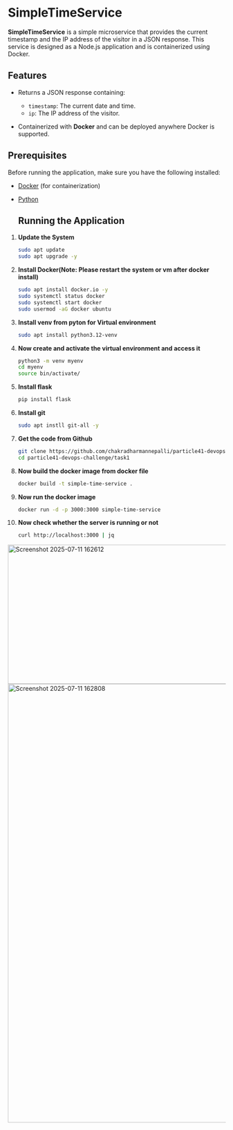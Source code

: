 # SimpleTimeService

**SimpleTimeService** is a simple microservice that provides the current timestamp and the IP address of the visitor in a JSON response. This service is designed as a Node.js application and is containerized using Docker.

## Features
- Returns a JSON response containing:
  - `timestamp`: The current date and time.
  - `ip`: The IP address of the visitor.
  
- Containerized with **Docker** and can be deployed anywhere Docker is supported.

## Prerequisites

Before running the application, make sure you have the following installed:

- [Docker](https://www.docker.com/get-started) (for containerization)
- [Python](https://python.org/)

  ## Running the Application
1. **Update the System**
   ```bash
   sudo apt update
   sudo apt upgrade -y
2. **Install Docker(Note: Please restart the system or vm after docker install)**
    ```bash
    sudo apt install docker.io -y
    sudo systemctl status docker
    sudo systemctl start docker
    sudo usermod -aG docker ubuntu
3. **Install venv from pyton for Virtual environment**
   ```bash
   sudo apt install python3.12-venv
4. **Now create and activate the virtual environment and access it**
   ```bash
   python3 -m venv myenv
   cd myenv
   source bin/activate/
5. **Install flask**
   ```bash
   pip install flask
6. **Install git**
   ```bash
   sudo apt instll git-all -y
7. **Get the code from Github**
   ```bash
   git clone https://github.com/chakradharmannepalli/particle41-devops-challenge.git
   cd particle41-devops-challenge/task1
8. **Now build the docker image from docker file**
   ```bash
   docker build -t simple-time-service .
9. **Now run  the docker image**
    ```bash
    docker run -d -p 3000:3000 simple-time-service
10. **Now check whether the server is running or not**
    ```bash
    curl http://localhost:3000 | jq
  <img width="1361" height="322" alt="Screenshot 2025-07-11 162612" src="https://github.com/user-attachments/assets/f7aa25cf-cee1-4c1f-928c-199998e228e4" />

   <img width="1919" height="1015" alt="Screenshot 2025-07-11 162808" src="https://github.com/user-attachments/assets/84edd766-7137-41a6-9d70-edba528cae92" />
